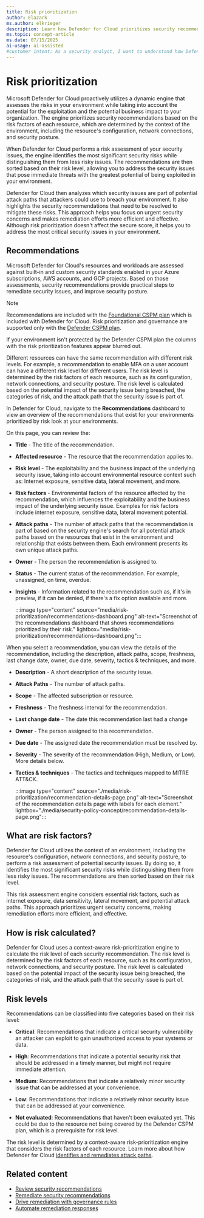 ```yaml
---
title: Risk prioritization
author: Elazark
ms.author: elkrieger
description: Learn how Defender for Cloud prioritizes security recommendations and mitigates risks to protect your environment.
ms.topic: concept-article
ms.date: 07/15/2025
ai-usage: ai-assisted
#customer intent: As a security analyst, I want to understand how Defender for Cloud prioritizes security risks so that I can effectively protect my environment.
---
```


# Risk prioritization

Microsoft Defender for Cloud proactively utilizes a dynamic engine that assesses the risks in your environment while taking into account the potential for the exploitation and the potential business impact to your organization. The engine prioritizes security recommendations based on the risk factors of each resource, which are determined by the context of the environment, including the resource's configuration, network connections, and security posture.

When Defender for Cloud performs a risk assessment of your security issues, the engine identifies the most significant security risks while distinguishing them from less risky issues. The recommendations are then sorted based on their risk level, allowing you to address the security issues that pose immediate threats with the greatest potential of being exploited in your environment.

Defender for Cloud then analyzes which security issues are part of potential attack paths that attackers could use to breach your environment. It also highlights the security recommendations that need to be resolved to mitigate these risks. This approach helps you focus on urgent security concerns and makes remediation efforts more efficient and effective. Although risk prioritization doesn't affect the secure score, it helps you to address the most critical security issues in your environment.

## Recommendations

Microsoft Defender for Cloud's resources and workloads are assessed against built-in and custom security standards enabled in your Azure subscriptions, AWS accounts, and GCP projects. Based on those assessments, security recommendations provide practical steps to remediate security issues, and improve security posture.

> [!NOTE]
> Recommendations are included with the [Foundational CSPM plan](concept-cloud-security-posture-management.md#plan-availability) which is included with Defender for Cloud. Risk prioritization and governance are supported only with the [Defender CSPM plan](concept-cloud-security-posture-management.md#plan-availability).
>
> If your environment isn't protected by the Defender CSPM plan the columns with the risk prioritization features appear blurred out.

Different resources can have the same recommendation with different risk levels. For example, a recommendation to enable MFA on a user account can have a different risk level for different users. The risk level is determined by the risk factors of each resource, such as its configuration, network connections, and security posture. The risk level is calculated based on the potential impact of the security issue being breached, the categories of risk, and the attack path that the security issue is part of.

In Defender for Cloud, navigate to the **Recommendations** dashboard to view an overview of the recommendations that exist for your environments prioritized by risk look at your environments.

On this page, you can review the:

- **Title** - The title of the recommendation.

- **Affected resource** - The resource that the recommendation applies to.

- **Risk level** - The exploitability and the business impact of the underlying security issue, taking into account environmental resource context such as: Internet exposure, sensitive data, lateral movement, and more.

- **Risk factors** - Environmental factors of the resource affected by the recommendation, which influences the exploitability and the business impact of the underlying security issue. Examples for risk factors include internet exposure, sensitive data, lateral movement potential.

- **Attack paths** - The number of attack paths that the recommendation is part of based on the security engine's search for all potential attack paths based on the resources that exist in the environment and relationship that exists between them. Each environment presents its own unique attack paths.

- **Owner** - The person the recommendation is assigned to.

- **Status** - The current status of the recommendation. For example, unassigned, on time, overdue.

- **Insights** - Information related to the recommendation such as, if it's in preview, if it can be denied, if there's a fix option available and more.

    :::image type="content" source="media/risk-prioritization/recommendations-dashboard.png" alt-text="Screenshot of the recommendations dashboard that shows recommendations prioritized by their risk." lightbox="media/risk-prioritization/recommendations-dashboard.png":::

When you select a recommendation, you can view the details of the recommendation, including the description, attack paths, scope, freshness, last change date, owner, due date, severity, tactics & techniques, and more.

- **Description** - A short description of the security issue.

- **Attack Paths** - The number of attack paths.

- **Scope** - The affected subscription or resource.

- **Freshness** - The freshness interval for the recommendation.

- **Last change date** - The date this recommendation last had a change

- **Owner** - The person assigned to this recommendation.

- **Due date** - The assigned date the recommendation must be resolved by.

- **Severity** - The severity of the recommendation (High, Medium, or Low). More details below.

- **Tactics & techniques** - The tactics and techniques mapped to MITRE ATT&CK.

    :::image type="content" source="./media/risk-prioritization/recommendation-details-page.png" alt-text="Screenshot of the recommendation details page with labels for each element." lightbox="./media/security-policy-concept/recommendation-details-page.png":::

## What are risk factors?

Defender for Cloud utilizes the context of an environment, including the resource's configuration, network connections, and security posture, to perform a risk assessment of potential security issues. By doing so, it identifies the most significant security risks while distinguishing them from less risky issues. The recommendations are then sorted based on their risk level.

This risk assessment engine considers essential risk factors, such as internet exposure, data sensitivity, lateral movement, and potential attack paths. This approach prioritizes urgent security concerns, making remediation efforts more efficient, and effective.

## How is risk calculated?

Defender for Cloud uses a context-aware risk-prioritization engine to calculate the risk level of each security recommendation. The risk level is determined by the risk factors of each resource, such as its configuration, network connections, and security posture. The risk level is calculated based on the potential impact of the security issue being breached, the categories of risk, and the attack path that the security issue is part of.

## Risk levels

Recommendations can be classified into five categories based on their risk level:

- **Critical**: Recommendations that indicate a critical security vulnerability an attacker can exploit to gain unauthorized access to your systems or data.

- **High**: Recommendations that indicate a potential security risk that should be addressed in a timely manner, but might not require immediate attention.

- **Medium**: Recommendations that indicate a relatively minor security issue that can be addressed at your convenience.

- **Low**: Recommendations that indicate a relatively minor security issue that can be addressed at your convenience.

- **Not evaluated**: Recommendations that haven't been evaluated yet. This could be due to the resource not being covered by the Defender CSPM plan, which is a prerequisite for risk level.

The risk level is determined by a context-aware risk-prioritization engine that considers the risk factors of each resource. Learn more about how Defender for Cloud [identifies and remediates attack paths](how-to-manage-attack-path.md).

## Related content

- [Review security recommendations](review-security-recommendations.md)
- [Remediate security recommendations](implement-security-recommendations.md)
- [Drive remediation with governance rules](governance-rules.md)
- [Automate remediation responses](workflow-automation.md)
